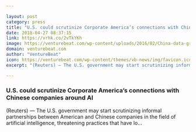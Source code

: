 ```yaml
---

layout: post
category: press
title: "U.S. could scrutinize Corporate America’s connections with Chinese companies around AI"
date: 2018-04-27 08:37:15
link: https://vrhk.co/2vTkYKh
image: https://venturebeat.com/wp-content/uploads/2016/02/China-data-growth-apps-smartphones.jpg?fit=1920%2C1204&strip=all
domain: venturebeat.com
author: "VentureBeat"
icon: https://venturebeat.com/wp-content/themes/vb-news/img/favicon.ico
excerpt: "(Reuters) — The U.S. government may start scrutinizing informal partnerships between American and Chinese companies in the field of artificial intelligence, threatening practices that have lo…"

---
```


### U.S. could scrutinize Corporate America’s connections with Chinese companies around AI

(Reuters) — The U.S. government may start scrutinizing informal partnerships between American and Chinese companies in the field of artificial intelligence, threatening practices that have lo…